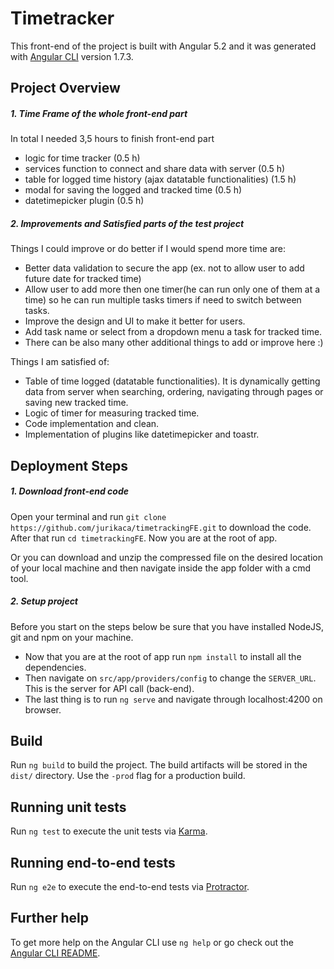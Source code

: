 # Timetracker

This front-end of the project is built with Angular 5.2 and it was generated with [Angular CLI](https://github.com/angular/angular-cli) version 1.7.3.

## Project Overview

##### 1. Time Frame of the whole front-end part
In total I needed 3,5 hours to finish front-end part
- logic for time tracker (0.5 h)
- services function to connect and share data with server (0.5 h)
- table for logged time history (ajax datatable functionalities) (1.5 h)
- modal for saving the logged and tracked time (0.5 h)
- datetimepicker plugin (0.5 h)

##### 2. Improvements and Satisfied parts of the test project
Things I could improve or do better if I would spend more time are:
- Better data validation to secure the app (ex. not to allow user to add future date for tracked time)
- Allow user to add more then one timer(he can run only one of them at a time) so he can run multiple tasks timers if need to switch between tasks.
- Improve the design and UI to make it better for users.
- Add task name or select from a dropdown menu a task for tracked time.
- There can be also many other additional things to add or improve here :)

Things I am satisfied of:
- Table of time logged (datatable functionalities). It is dynamically getting data from server when searching, ordering, navigating through pages or saving new tracked time.
- Logic of timer for measuring tracked time.
- Code implementation and clean.
- Implementation of plugins like datetimepicker and toastr.

## Deployment Steps

##### 1. Download front-end code 
Open your terminal and run `git clone https://github.com/jurikaca/timetrackingFE.git` to download the code. After that run `cd timetrackingFE`. Now you are at the root of app.

Or you can download and unzip the compressed file on the desired location of your local machine and then navigate inside the app folder with a cmd tool.

##### 2. Setup project
Before you start on the steps below be sure that you have installed NodeJS, git and npm on your machine.
- Now that you are at the root of app run `npm install` to install all the dependencies.
- Then navigate on  `src/app/providers/config` to change the `SERVER_URL`. This is the server for API call (back-end).
- The last thing is to run `ng serve` and navigate through localhost:4200 on browser.

## Build

Run `ng build` to build the project. The build artifacts will be stored in the `dist/` directory. Use the `-prod` flag for a production build.

## Running unit tests

Run `ng test` to execute the unit tests via [Karma](https://karma-runner.github.io).

## Running end-to-end tests

Run `ng e2e` to execute the end-to-end tests via [Protractor](http://www.protractortest.org/).

## Further help

To get more help on the Angular CLI use `ng help` or go check out the [Angular CLI README](https://github.com/angular/angular-cli/blob/master/README.md).
